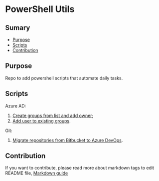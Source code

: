 # PowerShell Utils

## Sumary
* [Purpose](#purpose)
* [Scripts](#scripts)
* [Contribution](#Contribution)

## Purpose
Repo to add powershell scripts that automate daily tasks.

## Scripts
Azure AD:  
1. [Create groups from list and add owner](https://github.com/renanlq/powershell-utils/blob/master/azuread/group-new.ps1);  
2. [Add user to existing groups](https://github.com/renanlq/powershell-utils/blob/master/azuread/group-add-members.ps1).  

Git:  
1. [Migrate repositories from Bitbucket to Azure DevOps](https://github.com/renanlq/powershell-utils/blob/master/git/bitbucket-azuredevops.ps1).  

## Contribution
If you want to contribute, please read more about markdown tags to edit README file, [Markdown guide](https://docs.microsoft.com/en-us/vsts/project/wiki/markdown-guidance?view=vsts)
